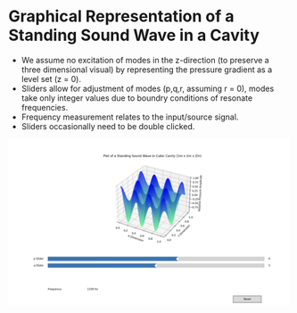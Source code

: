 # Graphical Representation of a Standing Sound Wave in a Cavity
- We assume no excitation of modes in the z-direction (to preserve a three dimensional visual) by representing the pressure gradient as a level set (z = 0). 
- Sliders allow for adjustment of modes (p,q,r, assuming r = 0), modes take only integer values due to boundry conditions of resonate frequencies.
- Frequency measurement relates to the input/source signal. 
- Sliders occasionally need to be double clicked.

![Plot Figure](wavePlot.png)
